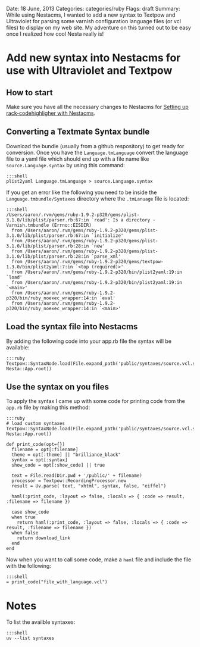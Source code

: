 Date: 18 June, 2013
Categories: categories/ruby
Flags: draft
Summary: While using Nestacms, I wanted to add a new syntax to Textpow and Ultraviolet for parsing some varnish configuration language files (or vcl files) to display on my web site. My adventure on this turned out to be easy once I realized how cool Nesta really is!

# Add new syntax into Nestacms for use with Ultraviolet and Textpow

## How to start

Make sure you have all the necessary changes to Nestacms for [Setting up rack-codehighligher with Nestacms][rack_article].

## Converting a Textmate Syntax bundle

Download the bundle (usually from a github respository) to get ready for conversion. Once you have the `Language.tmLanguage` convert the language file to a yaml file which should end up with a file name like `source.Language.syntax` by using this command:

    :::shell
    plist2yaml Language.tmLanguage > source.Language.syntax

If you get an error like the following you need to be inside the `Language.tmbundle/Syntaxes` directory where the `.tmLanuage` file is located:

    :::shell
    /Users/aaron/.rvm/gems/ruby-1.9.2-p320/gems/plist-3.1.0/lib/plist/parser.rb:67:in `read': Is a directory - Varnish.tmbundle (Errno::EISDIR)
      from /Users/aaron/.rvm/gems/ruby-1.9.2-p320/gems/plist-3.1.0/lib/plist/parser.rb:67:in `initialize'
      from /Users/aaron/.rvm/gems/ruby-1.9.2-p320/gems/plist-3.1.0/lib/plist/parser.rb:28:in `new'
      from /Users/aaron/.rvm/gems/ruby-1.9.2-p320/gems/plist-3.1.0/lib/plist/parser.rb:28:in `parse_xml'
      from /Users/aaron/.rvm/gems/ruby-1.9.2-p320/gems/textpow-1.3.0/bin/plist2yaml:7:in `<top (required)>'
      from /Users/aaron/.rvm/gems/ruby-1.9.2-p320/bin/plist2yaml:19:in `load'
      from /Users/aaron/.rvm/gems/ruby-1.9.2-p320/bin/plist2yaml:19:in `<main>'
      from /Users/aaron/.rvm/gems/ruby-1.9.2-p320/bin/ruby_noexec_wrapper:14:in `eval'
      from /Users/aaron/.rvm/gems/ruby-1.9.2-p320/bin/ruby_noexec_wrapper:14:in `<main>'

## Load the syntax file into Nestacms

By adding the following code into your app.rb file the syntax will be available:

    :::ruby
    Textpow::SyntaxNode.load(File.expand_path('public/syntaxes/source.vcl.syntax', Nesta::App.root))

## Use the syntax on you files

To apply the syntax I came up with some code for printing code from the `app.rb` file by making this method:

    :::ruby
    # load custom syntaxes
    Textpow::SyntaxNode.load(File.expand_path('public/syntaxes/source.vcl.syntax', Nesta::App.root))

    def print_code(opt={})
      filename = opt[:filename]
      theme = opt[:theme] || "brilliance_black"
      syntax = opt[:syntax]
      show_code = opt[:show_code] || true

      text = File.read(Dir.pwd + '/public/' + filename)
      processor = Textpow::RecordingProcessor.new
      result = Uv.parse( text, "xhtml", syntax, false, "eiffel")

      haml(:print_code, :layout => false, :locals => { :code => result, :filename => filename })

      case show_code
      when true
        return haml(:print_code, :layout => false, :locals => { :code => result, :filename => filename })
      when false
        return download_link
      end
    end

Now when you want to call some code, make a `haml` file and include the file with the following:

    :::shell
    = print_code("file_with_language.vcl")

# Notes

To list the availble syntaxes:

    :::shell
    uv --list syntaxes

[rack_article]: /articles/rack-codehighligher
